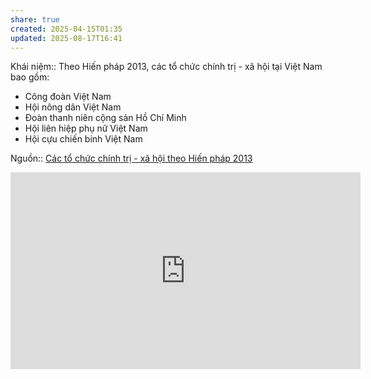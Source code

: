 ```yaml
---
share: true
created: 2025-04-15T01:35
updated: 2025-08-17T16:41
---
```

Khái niệm:: 
Theo Hiến pháp 2013, các tổ chức chính trị - xã hội tại Việt Nam bao gồm: 
- Công đoàn Việt Nam
- Hội nông dân Việt Nam
- Đoàn thanh niên cộng sản Hồ Chí Minh
- Hội liên hiệp phụ nữ Việt Nam
- Hội cựu chiến binh Việt Nam

Nguồn:: [Các tổ chức chính trị - xã hội theo Hiến pháp 2013](https://thuvienphapluat.vn/chinh-sach-phap-luat-moi/vn/ho-tro-phap-luat/tu-van-phap-luat/41514/06-to-chuc-chinh-tri-xa-hoi-theo-hien-phap-2013)

<iframe width="560" height="315" src="https://www.youtube.com/embed/HYWal-EPpoQ?si=ySPjd30qo7jIO8Ya" title="YouTube video player" frameborder="0" allow="accelerometer; autoplay; clipboard-write; encrypted-media; gyroscope; picture-in-picture; web-share" referrerpolicy="strict-origin-when-cross-origin" allowfullscreen></iframe>
